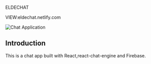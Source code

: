 ELDECHAT

VIEW:eldechat.netlify.com

![Chat Application]([url=https://ibb.co/41XSBVq][img]https://i.ibb.co/5KSjqR0/eldechat.jpg[/img][/url])

## Introduction

This is a chat app built with React,react-chat-engine and Firebase.

